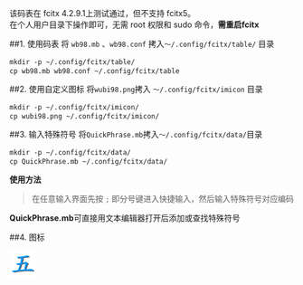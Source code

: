 该码表在 fcitx 4.2.9.1上测试通过，但不支持 fcitx5。  
在个人用户目录下操作即可，无需 root 权限和 sudo 命令，**需重启fcitx**

##1. 使用码表
将 `wb98.mb` 、`wb98.conf` 拷入`～/.config/fcitx/table/` 目录  

	mkdir -p ~/.config/fcitx/table/
	cp wb98.mb wb98.conf ~/.config/fcitx/table

##2. 使用自定义图标
将`wubi98.png`拷入 `～/.config/fcitx/imicon` 目录  

	mkdir -p ~/.config/fcitx/imicon/
	cp wubi98.png ~/.config/fcitx/imicon/
	
##3. 输入特殊符号
将`QuickPhrase.mb`拷入`～/.config/fcitx/data/`目录  

	mkdir -p ~/.config/fcitx/data/
	cp QuickPhrase.mb ~/.config/fcitx/data/
	
**使用方法**
>在任意输入界面先按 `;` 即分号键进入快捷输入，然后输入特殊符号对应编码  

**QuickPhrase.mb**可直接用文本编辑器打开后添加或查找特殊符号  

##4. 图标

![](wubi98.png)
